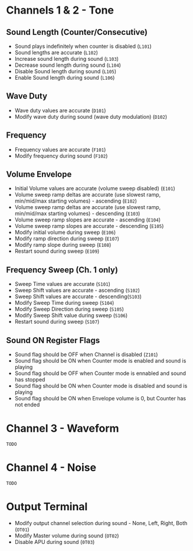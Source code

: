 # Channels 1 & 2 - Tone

## Sound Length (Counter/Consecutive)

- Sound plays indefinitely when counter is disabled (`L101`)
- Sound lengths are accurate (`L102`)
- Increase sound length during sound (`L103`)
- Decrease sound length during sound (`L104`)
- Disable Sound length during sound (`L105`)
- Enable Sound length during sound (`L106`)

## Wave Duty

- Wave duty values are accurate (`D101`)
- Modify wave duty during sound (wave duty modulation) (`D102`)

## Frequency

- Frequency values are accurate  (`F101`)
- Modify frequency during sound (`F102`)

## Volume Envelope

- Initial Volume values are accurate (volume sweep disabled)  (`E101`)
- Volume sweep ramp deltas are accurate (use slowest ramp, min/mid/max starting volumes) - ascending (`E102`)
- Volume sweep ramp deltas are accurate (use slowest ramp, min/mid/max starting volumes) - descending (`E103`)
- Volume sweep ramp slopes are accurate - ascending (`E104`)
- Volume sweep ramp slopes are accurate - descending (`E105`)
- Modify initial volume during sweep (`E106`)
- Modify ramp direction during sweep (`E107`)
- Modify ramp slope during sweep (`E108`)
- Restart sound during sweep (`E109`)

## Frequency Sweep (Ch. 1 only)

- Sweep Time values are accurate  (`S101`)
- Sweep Shift values are accurate - ascending (`S102`)
- Sweep Shift values are accurate - descending(`S103`)
- Modify Sweep Time during sweep (`S104`)
- Modify Sweep Direction during sweep (`S105`)
- Modify Sweep Shift value during sweep (`S106`)
- Restart sound during sweep (`S107`)

## Sound ON Register Flags

- Sound flag should be OFF when Channel is disabled  (`Z101`)
- Sound flag should be ON when Counter mode is enabled and sound is playing
- Sound flag should be OFF when Counter mode is ennabled and sound has stopped
- Sound flag should be ON when Counter mode is disabled and sound is playing
- Sound flag should be ON when Envelope volume is 0, but Counter has not ended

# Channel 3 - Waveform

`TODO`


# Channel 4 - Noise

`TODO`


# Output Terminal

- Modify output channel selection during sound - None, Left, Right, Both  (`OT01`)
- Modify Master volume during sound (`OT02`)
- Disable APU during sound (`0T03`)
